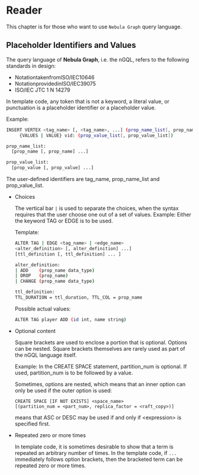 # Reader

This chapter is for those who want to use `Nebula Graph` query language.

## Placeholder Identifiers and Values

The query language of **Nebula Graph**, i.e. the nGQL, refers to the following standards in design:

- NotationtakenfromISO/IEC10646
- NotationprovidedinISO/IEC39075
- ISO/IEC JTC 1 N 14279

In template code, any token that is not a keyword, a literal value, or punctuation is a placeholder identifier or a placeholder value.

Example:

```bash
INSERT VERTEX <tag_name> [, <tag_name>, ...] (prop_name_list[, prop_name_list])
     {VALUES | VALUE} vid: (prop_value_list[, prop_value_list])

prop_name_list:
  [prop_name [, prop_name] ...]

prop_value_list:
  [prop_value [, prop_value] ...]
```

The user-defined identifiers are tag_name, prop_name_list and prop_value_list.

- Choices

    The vertical bar `|` is used to separate the choices, when the syntax requires that the user choose one out of a set of values. Example:  Either the keyword TAG or EDGE is to be used.

    Template:

    ```bash
    ALTER TAG | EDGE <tag_name> | <edge_name>
    <alter_definition> [, alter_definition] ...]
    [ttl_definition [, ttl_definition] ... ]

    alter_definition:
    | ADD    (prop_name data_type)
    | DROP   (prop_name)
    | CHANGE (prop_name data_type)

    ttl_definition:
    TTL_DURATION = ttl_duration, TTL_COL = prop_name
    ```

    Possible actual values:

    ```bash
    ALTER TAG player ADD (id int, name string)
    ```

- Optional content

    Square brackets are used to enclose a portion that is optional.  Options can be nested. Square brackets themselves are rarely used as part of the nGQL language itself.

    Example: In the CREATE SPACE statement, partition_num is optional. If used, partition_num is to be followed by a value.

    Sometimes, options are nested, which means that an inner option can only be used if the outer option is used:

    ```ngql
    CREATE SPACE [IF NOT EXISTS] <space_name>
    [(partition_num = <part_num>, replica_factor = <raft_copy>)]
    ```

    means that ASC or DESC may be used if and only if \<expression> is specified first.

- Repeated zero or more times

    In template code, it is sometimes desirable to show that a term is repeated an arbitrary number of times. In the template code, if `...` immediately follows option brackets, then the bracketed term can be repeated zero or more times.
